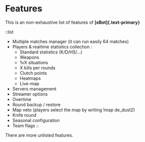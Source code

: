 # Features

This is an non-exhaustive list of features of **[eBot]{.text-primary}**

::list
- Multiple matches manager (it can run easily 64 matches)
- Players & realtime statistics collection :
  - Standard statistics (K/D/HS/...)
  - Weapons
  - 1vX situations
  - X kills per rounds
  - Clutch points
  - Heatmaps
  - Live-map
- Servers management
- Streamer options
- Overtime
- Round backup / restore
- Map veto (players select the map by writing !map de_dust2)
- Knife round
- Seasonal configuration
- Team flags
::

There are more unlisted features.
